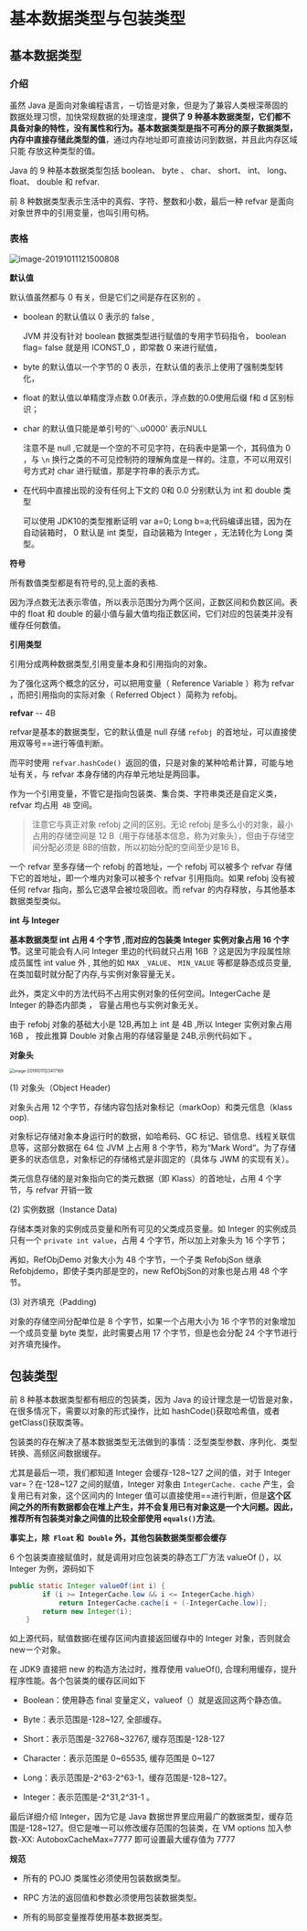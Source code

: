 # 基本数据类型与包装类型

## 基本数据类型

### 介绍

虽然 Java 是面向对象编程语言，－切皆是对象，但是为了兼容人类根深蒂固的 数据处理习惯，加快常规数据的处理速度，**提供了 9 种基本数据类型，它们都不具备对象的特性，没有属性和行为。基本数据类型是指不可再分的原子数据类型，内存中直接存储此类型的值**，通过内存地址即可直接访问到数据，并且此内存区域只能 存放这种类型的值。



Java 的 9 种基本数据类型包括 boolean、 byte 、 char、 short、 int、 long、 float、 double 和 refvar.

前 8 种数据类型表示生活中的真假、字符、整数和小数，最后一种 refvar 是面向对象世界中的引用变量，也叫引用句柄。

### 表格

![image-20191011121500808](assets/基本数据类型与包装类型/image-20191011121500808.png)

**默认值**

默认值虽然都与 0 有关，但是它们之间是存在区别的 。 

- boolean 的默认值以 0 表示的 false ,

  JVM 并没有针对 boolean 数据类型进行赋值的专用字节码指令， boolean flag= false 就是用 ICONST_0 ，即常数 0 来进行赋值， 

- byte 的默认值以一个字节的 0 表示，在默认值的表示上使用了强制类型转化， 

- float 的默认值以单精度浮点数 0.0f表示，浮点数的0.0使用后缀 f和 d 区别标识； 

- char 的默认值只能是单引号的'＼u0000' 表示NULL 

  注意不是 null ,它就是一个空的不可见字符，在码表中是第一个，其码值为 0 ，与 `\n` 换行之类的不可见控制符的理解角度是一样的。注意，不可以用双引号方式对 char 进行赋值，那是字符串的表示方式。

- 在代码中直接出现的没有任何上下文的 0和 0.0 分别默认为 int 和 double 类型

  可以使用 JDK10的类型推断证明 var a=0; Long b=a;代码编译出错，因为在自动装箱时， 0 默认是 int 类型，自动装箱为 Integer ，无法转化为 Long 类型。

**符号**

所有数值类型都是有符号的,见上面的表格.

因为浮点数无法表示零值，所以表示范围分为两个区间，正数区间和负数区间。表中的 float 和 double 的最小值与最大值均指正数区间，它们对应的包装类并没有缓存任何数值。

**引用类型**

引用分成两种数据类型,引用变量本身和引用指向的对象。

为了强化这两个概念的区分，可以把用变量（ Reference Variable ）称为 refvar ，而把引用指向的实际对象（ Referred Object ）简称为 refobj。

**refvar** -- 4B

refvar是基本的数据类型，它的默认值是 null 存储 `refobj `的首地址，可以直接使用双等号==进行等值判断。

而平时使用 `refvar.hashCode() `返回的值，只是对象的某种哈希计算，可能与地址有关，与 refvar 本身存储的内存单元地址是两回事。

作为一个引用变量，不管它是指向包装类、集合类、字符串类还是自定义类，refvar 均占用` 4B` 空间。

> 注意它与真正对象 refobj 之间的区别。无论 refobj 是多么小的对象，最小占用的存储空间是 12 B（用于存储基本信息，称为对象头），但由于存储空间分配必须是 8B的倍数，所以初始分配的空间至少是16 B。

一个 refvar 至多存储一个 refobj 的首地址，一个 refobj 可以被多个 refvar 存储下它的首地址，即一个堆内对象可以被多个 refvar 引用指向。如果 refobj 没有被任何 refvar 指向，那么它退早会被垃圾回收。而 refvar 的内存释放，与其他基本数据类型类似。

**int 与 Integer**

**基本数据类型 int 占用 4 个字节 ,而对应的包装类 Integer 实例对象占用 16 个字节**。这里可能会有人问 Integer 里边的代码就只占用 16B ？这是因为字段属性除成员属性 int value 外 , 其他的如 `MAX _VALUE`、 `MIN_VALUE` 等都是静态成员变量,在类加载时就分配了内存,与实例对象容量无关。

此外，类定义中的方法代码不占用实例对象的任何空间。IntegerCache 是 Integer 的静态内部类 ， 容量占用也与实例对象无关。

由于 refobj 对象的基础大小是 12B,再加上 int 是 4B ,所以 Integer 实例对象占用16B ， 按此推算 Double 对象占用的存储容量是 24B,示例代码如下 。

**对象头**

<img src="assets/基本数据类型与包装类型/image-20191011123417169.png" alt="image-20191011123417169" style="zoom:50%;" />



(1) 对象头（Object Header)

对象头占用 12 个字节，存储内容包括对象标记（markOop）和类元信息（klass oop).

对象标记存储对象本身运行时的数据，如哈希码、GC 标记、锁信息、线程关联信息等，这部分数据在 64 位 JVM 上占用 8 个字节，称为“Mark Word“。为了存储更多的状态信息，对象标记的存储格式是非固定的（具体与 JWM 的实现有关）。

类元信息存储的是对象指向它的类元数据（即 Klass）的首地址，占用 4 个字节，与 refvar 开销一致

 (2) 实例数据（Instance Data)

存储本类对象的实例成员变量和所有可见的父类成员变量。如 Integer 的实例成员只有一个 `private int value`，占用 4 个字节，所以加上对象头为 16 个字节；

再如，RefObjDemo 对象大小为 48 个字节，一个子类 RefobjSon 继承 Refobjdemo，即使子类内部是空的，new RefObjSon的对象也是占用 48 个字节。

(3) 对齐填充（Padding)

对象的存储空间分配单位是 8 个字节，如果一个占用大小为 16 个字节的对象增加一个成员变量 byte 类型，此时需要占用 17 个字节，但是也会分配 24 个字节进行对齐填充操作。



## 包装类型

前 8 种基本数据类型都有相应的包装类，因为 Java 的设计理念是一切皆是对象，在很多情况下，需要以对象的形式操作，比如 hashCode()获取哈希值，或者 getClass()获取类等。

包装类的存在解决了基本数据类型无法做到的事情：泛型类型参数、序列化、类型转换、高频区间数据缓存。

尤其是最后一项，我们都知道 Integer 会缓存-128~127 之间的值，对于 Integer var=？在-128~127 之间的赋值，Integer 对象由 `IntegerCache. cache` 产生，会复用已有对象，这个区间内的 Integer 值可以直接使用==进行判断，但是**这个区间之外的所有数据都会在堆上产生，并不会复用已有对象这是一个大问题。因此，推荐所有包装类对象之间值的比较全部使用 `equals()`方法**。

**事实上，除` Float` 和` Double` 外，其他包装数据类型都会缓存**

6 个包装类直接赋值时，就是调用对应包装类的静态工厂方法 valueOf (），以 Integer 为例，源码如下

```java
public static Integer valueOf(int i) {
        if (i >= IntegerCache.low && i <= IntegerCache.high)
            return IntegerCache.cache[i + (-IntegerCache.low)];
        return new Integer(i);
    }
```



如上源代码，赋值数据i在缓存区间内直接返回缓存中的 Integer 对象，否则就会 newー个对象。

在 JDK9 直接把 new 的构造方法过时，推荐使用 valueOf(), 合理利用缓存，提升程序性能。各个包装类的缓存区间如下

-  Boolean：使用静态 final 变量定义，valueof（）就是返回这两个静态值。

- Byte：表示范围是-128~127, 全部缓存。

- Short：表示范围是-32768~32767, 缓存范围是-128-127

- Character：表示范围是 0~65535, 缓存范围是 0~127

- Long：表示范围是-2^63-2^63-1，缓存范围是-128~127。

- Integer：表示范围是-2^31,2^31-1 。

  

最后详细介绍 Integer，因为它是 Java 数据世界里应用最广的数据类型，缓存范围是-128~127。但它是唯一可以修改缓存范围的包装类，在 VM options 加入参数-XX: AutoboxCacheMax=7777 即可设置最大缓存值为 7777

**规范**

- 所有的 POJO 类属性必须使用包装数据类型。

- RPC 方法的返回值和参数必须使用包装数据类型。
- 所有的局部变量推荐使用基本数据类型。









